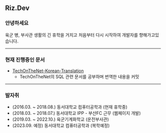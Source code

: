 ## **Riz.Dev**
### 안녕하세요
육군 병, 부사관 생활의 긴 휴학을 거치고 처음부터 다시 시작하여 개발자를 향해가고있습니다.

---
### 현재 진행중인 문서
- [TechOnTheNet-Korean-Translation](https://github.com/riz-jeong/TechOnTheNet-Korean-Translation)
  + TechOnTheNet의 SQL 관련 문서를 공부하며 번역한 내용을 커밋

---
### 발자취
- (2016.03. ~ 2018.08.) 동서대학교 컴퓨터공학과 (현재 휴학중)
- (2018.03. ~ 2018.07.) 동서대학교 IPP - 부산FC 근무 (웹페이지 개발)
- (2019.03. ~ 2022.10.) 육군기계화학교 (운전부사관)
- (2023.09. 예정) 동서대학교 컴퓨터공학과 (복학예정)
